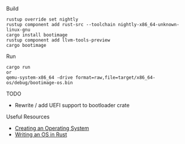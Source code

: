 
Build
```
rustup override set nightly
rustup component add rust-src --toolchain nightly-x86_64-unknown-linux-gnu
cargo install bootimage
rustup component add llvm-tools-preview
cargo bootimage
```

Run
```
cargo run
or
qemu-system-x86_64 -drive format=raw,file=target/x86_64-os/debug/bootimage-os.bin
```

TODO
* Rewrite / add UEFI support to bootloader crate

Useful Resources
* [Creating an Operating System](https://wiki.osdev.org/Creating_an_Operating_System)
* [Writing an OS in Rust](https://os.phil-opp.com/)
